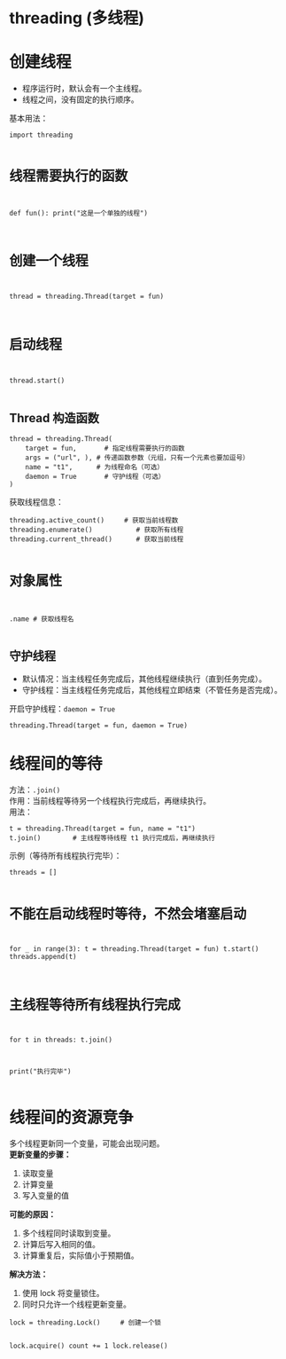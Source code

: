 <h1>threading (多线程)</h1>
<h1>创建线程</h1>
<ul>
<li>程序运行时，默认会有一个主线程。</li>
<li>线程之间，没有固定的执行顺序。</li>
</ul>
<p>基本用法：</p>
<pre><code class="language-python">import threading

# 线程需要执行的函数
def fun():
    print(&quot;这是一个单独的线程&quot;)

# 创建一个线程
thread = threading.Thread(target = fun)
# 启动线程
thread.start()
</code></pre>
<h2>Thread 构造函数</h2>
<pre><code class="language-python">thread = threading.Thread(
    target = fun,		# 指定线程需要执行的函数
    args = (&quot;url&quot;, ),	# 传递函数参数（元组，只有一个元素也要加逗号）
	name = &quot;t1&quot;,		# 为线程命名（可选）
    daemon = True		# 守护线程（可选）
)
</code></pre>
<p>获取线程信息：</p>
<pre><code class="language-python">threading.active_count()		# 获取当前线程数
threading.enumerate()			# 获取所有线程
threading.current_thread()		# 获取当前线程

# 对象属性
.name		# 获取线程名
</code></pre>
<h2>守护线程</h2>
<ul>
<li>默认情况：当主线程任务完成后，其他线程继续执行（直到任务完成）。</li>
<li>守护线程：当主线程任务完成后，其他线程立即结束（不管任务是否完成）。</li>
</ul>
<p>开启守护线程：<code>daemon = True</code></p>
<pre><code class="language-python">threading.Thread(target = fun, daemon = True)
</code></pre>
<h1>线程间的等待</h1>
<p>方法：<code>.join()</code><br />
作用：当前线程等待另一个线程执行完成后，再继续执行。<br />
用法：</p>
<pre><code class="language-python">t = threading.Thread(target = fun, name = &quot;t1&quot;)
t.join()		# 主线程等待线程 t1 执行完成后，再继续执行
</code></pre>
<p>示例（等待所有线程执行完毕）：</p>
<pre><code class="language-python">threads = []

# 不能在启动线程时等待，不然会堵塞启动
for _ in range(3):
    t = threading.Thread(target = fun)
    t.start()
    threads.append(t)

# 主线程等待所有线程执行完成
for t in threads:
    t.join()
    
print(&quot;执行完毕&quot;)
</code></pre>
<h1>线程间的资源竞争</h1>
<p>多个线程更新同一个变量，可能会出现问题。<br />
<strong>更新变量的步骤：</strong></p>
<ol>
<li>读取变量</li>
<li>计算变量</li>
<li>写入变量的值</li>
</ol>
<p><strong>可能的原因：</strong></p>
<ol>
<li>多个线程同时读取到变量。</li>
<li>计算后写入相同的值。</li>
<li>计算重复后，实际值小于预期值。</li>
</ol>
<p><strong>解决方法：</strong></p>
<ol>
<li>使用 lock 将变量锁住。</li>
<li>同时只允许一个线程更新变量。</li>
</ol>
<pre><code class="language-css">lock = threading.Lock()		# 创建一个锁

lock.acquire()
count += 1
lock.release()
</code></pre>
